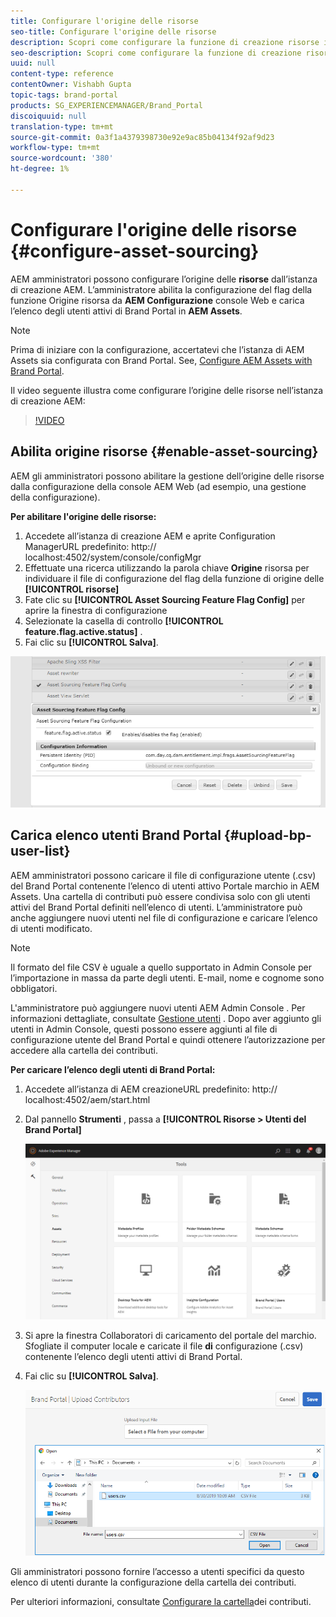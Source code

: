 ```yaml
---
title: Configurare l'origine delle risorse
seo-title: Configurare l'origine delle risorse
description: Scopri come configurare la funzione di creazione risorse in  AEM Assets.
seo-description: Scopri come configurare la funzione di creazione risorse in  AEM Assets.
uuid: null
content-type: reference
contentOwner: Vishabh Gupta
topic-tags: brand-portal
products: SG_EXPERIENCEMANAGER/Brand_Portal
discoiquuid: null
translation-type: tm+mt
source-git-commit: 0a3f1a4379398730e92e9ac85b04134f92af9d23
workflow-type: tm+mt
source-wordcount: '380'
ht-degree: 1%

---
```



# Configurare l&#39;origine delle risorse {#configure-asset-sourcing}

AEM amministratori possono configurare l’origine delle **risorse** dall’istanza di creazione AEM. L’amministratore abilita la configurazione del flag della funzione Origine risorsa da **AEM Configurazione** console Web e carica l’elenco degli utenti attivi di Brand Portal in **AEM Assets**.

>[!NOTE]
>
>Prima di iniziare con la configurazione, accertatevi che l’istanza di AEM Assets  sia configurata con Brand Portal. See, [Configure AEM Assets with Brand Portal](../using/configure-aem-assets-with-brand-portal.md).

Il video seguente illustra come configurare l’origine delle risorse nell’istanza di creazione AEM:

>[!VIDEO](https://video.tv.adobe.com/v/29771)

## Abilita origine risorse {#enable-asset-sourcing}

AEM gli amministratori possono abilitare la gestione dell’origine delle risorse dalla configurazione della console AEM Web (ad esempio, una gestione della configurazione).

**Per abilitare l&#39;origine delle risorse:**
1. Accedete all’istanza di creazione AEM e aprite Configuration ManagerURL predefinito: http:// localhost:4502/system/console/configMgr
1. Effettuate una ricerca utilizzando la parola chiave **Origine** risorsa per individuare il file di configurazione del flag della funzione di origine delle **[!UICONTROL risorse]**
1. Fate clic su **[!UICONTROL Asset Sourcing Feature Flag Config]** per aprire la finestra di configurazione
1. Selezionate la casella di controllo **[!UICONTROL feature.flag.active.status]** .
1. Fai clic su **[!UICONTROL Salva]**.

![](assets/enable-asset-sourcing.png)

## Carica elenco utenti Brand Portal {#upload-bp-user-list}

AEM amministratori possono caricare il file di configurazione utente (.csv) del Brand Portal contenente l’elenco di utenti attivo  Portale marchio in AEM Assets. Una cartella di contributi può essere condivisa solo con gli utenti attivi del Brand Portal definiti nell’elenco di utenti. L’amministratore può anche aggiungere nuovi utenti nel file di configurazione e caricare l’elenco di utenti modificato.

>[!NOTE]
>
>Il formato del file CSV è uguale a quello supportato in  Admin Console per l’importazione in massa da parte degli utenti. E-mail, nome e cognome sono obbligatori.

L&#39;amministratore può aggiungere nuovi utenti AEM Admin Console . Per informazioni dettagliate, consultate [Gestione utenti](brand-portal-adding-users.md) . Dopo aver aggiunto gli utenti in  Admin Console, questi possono essere aggiunti al file di configurazione utente del Brand Portal e quindi ottenere l’autorizzazione per accedere alla cartella dei contributi.

**Per caricare l’elenco degli utenti di Brand Portal:**
1. Accedete all’istanza di AEM creazioneURL predefinito: http:// localhost:4502/aem/start.html
1. Dal pannello **Strumenti** , passa a **[!UICONTROL Risorse > Utenti del Brand Portal]**

   ![](assets/upload-user-list1.png)

1. Si apre la finestra Collaboratori di caricamento del portale del marchio.
Sfogliate il computer locale e caricate il file **di** configurazione (.csv) contenente l’elenco degli utenti attivi di Brand Portal.
1. Fai clic su **[!UICONTROL Salva]**.

   ![](assets/upload-user-list2.png)


Gli amministratori possono fornire l’accesso a utenti specifici da questo elenco di utenti durante la configurazione della cartella dei contributi.

Per ulteriori informazioni, consultate [Configurare la cartella](brand-portal-contribution-folder.md)dei contributi.
